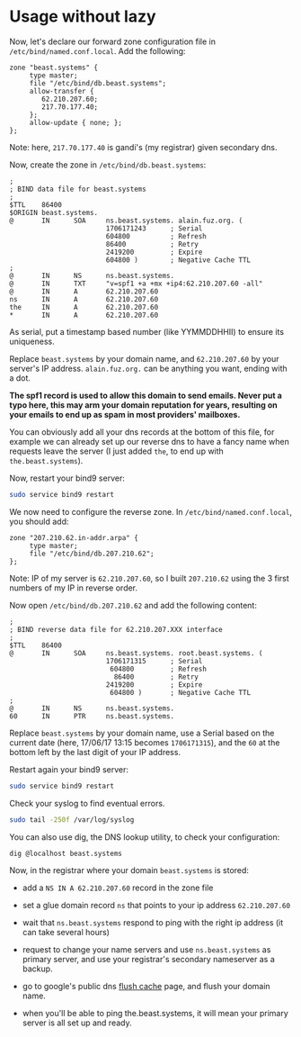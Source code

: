 # Usage without lazy

Now, let's declare our forward zone configuration file in `/etc/bind/named.conf.local`. Add the following:

```
zone "beast.systems" {
     type master;
     file "/etc/bind/db.beast.systems";
     allow-transfer {
        62.210.207.60;
        217.70.177.40;
     };
     allow-update { none; };
};
```

Note: here, `217.70.177.40` is gandi's (my registrar) given secondary dns.

Now, create the zone in `/etc/bind/db.beast.systems`:

```zone
;
; BIND data file for beast.systems
;
$TTL    86400
$ORIGIN beast.systems.
@       IN      SOA     ns.beast.systems. alain.fuz.org. (
                        1706171243      ; Serial
                        604800          ; Refresh
                        86400           ; Retry
                        2419200         ; Expire
                        604800 )        ; Negative Cache TTL
;
@       IN      NS      ns.beast.systems.
@       IN      TXT     "v=spf1 +a +mx +ip4:62.210.207.60 -all"
@       IN      A       62.210.207.60
ns      IN      A       62.210.207.60
the     IN      A       62.210.207.60
*       IN      A       62.210.207.60
```

As serial, put a timestamp based number (like YYMMDDHHII) to ensure its uniqueness.

Replace `beast.systems` by your domain name, and `62.210.207.60` by your server's IP address. `alain.fuz.org.` can be anything you want, ending with a dot.

**The spf1 record is used to allow this domain to send emails. Never put a typo here, this may arm your domain reputation for years, resulting on your emails to end up as spam in most providers' mailboxes.**

You can obviously add all your dns records at the bottom of this file, for example we can already set up our reverse dns to have a fancy name when requests leave the server (I just added `the`, to end up with `the.beast.systems`).

Now, restart your bind9 server:

```sh
sudo service bind9 restart
```

We now need to configure the reverse zone. In `/etc/bind/named.conf.local`, you should add:

```
zone "207.210.62.in-addr.arpa" {
     type master;
     file "/etc/bind/db.207.210.62";
};
```

Note: IP of my server is `62.210.207.60`, so I built `207.210.62` using the 3 first numbers of my IP in reverse order. 

Now open `/etc/bind/db.207.210.62` and add the following content:

```zone
;
; BIND reverse data file for 62.210.207.XXX interface
;
$TTL    86400
@       IN      SOA     ns.beast.systems. root.beast.systems. (
                        1706171315      ; Serial
                         604800         ; Refresh
                          86400         ; Retry
                        2419200         ; Expire
                         604800 )       ; Negative Cache TTL
;
@       IN      NS      ns.beast.systems.
60      IN      PTR     ns.beast.systems.
```

Replace `beast.systems` by your domain name, use a Serial based on the current date (here, 17/06/17 13:15 becomes `1706171315`), and the `60` at the bottom left by the last digit of your IP address.

Restart again your bind9 server:

```sh
sudo service bind9 restart
```

Check your syslog to find eventual errors.

```sh
sudo tail -250f /var/log/syslog
```

You can also use dig, the DNS lookup utility, to check your configuration:

```sh
dig @localhost beast.systems
```

Now, in the registrar where your domain `beast.systems` is stored:

- add a `NS IN A 62.210.207.60` record in the zone file

- set a glue domain record `ns` that points to your ip address `62.210.207.60`

- wait that `ns.beast.systems` respond to ping with the right ip address (it can take several hours)

- request to change your name servers and use `ns.beast.systems` as primary server, and use your registrar's secondary nameserver as a backup.

- go to google's public dns [flush cache](https://developers.google.com/speed/public-dns/cache) page, and flush your domain name.

- when you'll be able to ping the.beast.systems, it will mean your primary server is all set up and ready. 

